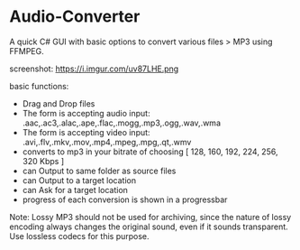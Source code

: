 # Audio-Converter

A quick C# GUI with basic options to convert various files > MP3 using FFMPEG. 

screenshot:
https://i.imgur.com/uv87LHE.png

basic functions:
- Drag and Drop files
- The form is accepting audio input: .aac,.ac3,.alac,.ape,.flac,.mogg,.mp3,.ogg,.wav,.wma
- The form is accepting video input: .avi,.flv,.mkv,.mov,.mp4,.mpeg,.mpg,.qt,.wmv   
- converts to mp3 in your bitrate of choosing [ 128, 160, 192, 224, 256, 320 Kbps ]
- can Output to same folder as source files
- can Output to a target location
- can Ask for a target location
- progress of each conversion is shown in a progressbar

Note:
Lossy MP3 should not be used for archiving, since the nature of lossy encoding always changes the original sound, even if it sounds transparent. Use lossless codecs for this purpose.
